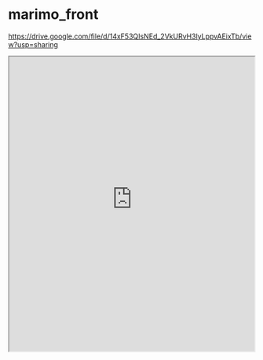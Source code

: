 # marimo_front
https://drive.google.com/file/d/14xF53QIsNEd_2VkURvH3lyLppvAEixTb/view?usp=sharing
<iframe src="https://rr5---sn-3pm7kn7e.c.drive.google.com/videoplayback?expire=1643635803&ei=G6z3YcSQEuyB-LYPuMSU0AE&ip=222.232.92.123&cp=QVRJVUdfVFhORFhPOmtVcDh2S0tPYWQ4cE5zOWJmTnhmSktyMUdwNU5ycm5wc0E3LWd3cUplOVg&id=58a8d3dfb1c96824&itag=22&source=webdrive&requiressl=yes&mh=-s&mm=32&mn=sn-3pm7kn7e&ms=su&mv=u&mvi=5&pl=22&ttl=transient&susc=dr&driveid=14xF53QIsNEd_2VkURvH3lyLppvAEixTb&app=explorer&mime=video/mp4&vprv=1&prv=1&dur=59.977&lmt=1643621143504095&mt=1643620918&txp=0011224&sparams=expire,ei,ip,cp,id,itag,source,requiressl,ttl,susc,driveid,app,mime,vprv,prv,dur,lmt&sig=AOq0QJ8wRQIgGi9ckga_IE17KwuTC9zB3I8zaN_oN_5Isa294csIBKoCIQCug0huyhyJ0dAbrTjdmIIiqPIKxpb2ACXmgy0MSy2Jsg==&lsparams=mh,mm,mn,ms,mv,mvi,pl&lsig=AG3C_xAwRQIgGr3UhROCPSRucFrDot2_9oImCLXuMjNaS2zi6_xgwcMCIQCWitbsMabfnAqB7wR8Rn4NRTLVNTT5vUYlFAWr0G6nyg==&cpn=_p6VK3xnNjqUGlNg&c=WEB_EMBEDDED_PLAYER&cver=1.20220126.01.00" width="500" height="600"></span></iframe>

